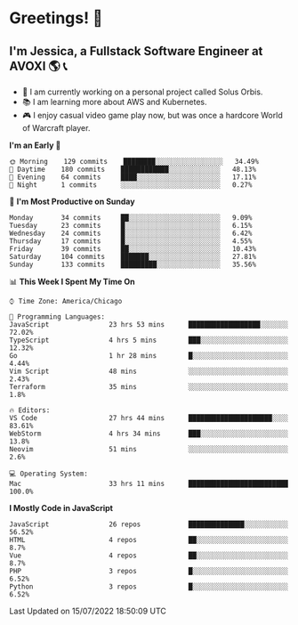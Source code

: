 # Greetings! 🧠

## I'm Jessica, a Fullstack Software Engineer at AVOXI 🌎 📞

- 🌟 I am currently working on a personal project called Solus Orbis.
- 📚 I am learning more about AWS and Kubernetes.
- 🎮 I enjoy casual video game play now, but was once a hardcore World of Warcraft player.

<!--START_SECTION:waka-->
**I'm an Early 🐤** 

```text
🌞 Morning    129 commits    ████████░░░░░░░░░░░░░░░░░   34.49% 
🌆 Daytime    180 commits    ████████████░░░░░░░░░░░░░   48.13% 
🌃 Evening    64 commits     ████░░░░░░░░░░░░░░░░░░░░░   17.11% 
🌙 Night      1 commits      ░░░░░░░░░░░░░░░░░░░░░░░░░   0.27%

```
📅 **I'm Most Productive on Sunday** 

```text
Monday       34 commits     ██░░░░░░░░░░░░░░░░░░░░░░░   9.09% 
Tuesday      23 commits     █░░░░░░░░░░░░░░░░░░░░░░░░   6.15% 
Wednesday    24 commits     █░░░░░░░░░░░░░░░░░░░░░░░░   6.42% 
Thursday     17 commits     █░░░░░░░░░░░░░░░░░░░░░░░░   4.55% 
Friday       39 commits     ██░░░░░░░░░░░░░░░░░░░░░░░   10.43% 
Saturday     104 commits    ███████░░░░░░░░░░░░░░░░░░   27.81% 
Sunday       133 commits    █████████░░░░░░░░░░░░░░░░   35.56%

```


📊 **This Week I Spent My Time On** 

```text
⌚︎ Time Zone: America/Chicago

💬 Programming Languages: 
JavaScript               23 hrs 53 mins      ██████████████████░░░░░░░   72.02% 
TypeScript               4 hrs 5 mins        ███░░░░░░░░░░░░░░░░░░░░░░   12.32% 
Go                       1 hr 28 mins        █░░░░░░░░░░░░░░░░░░░░░░░░   4.44% 
Vim Script               48 mins             ░░░░░░░░░░░░░░░░░░░░░░░░░   2.43% 
Terraform                35 mins             ░░░░░░░░░░░░░░░░░░░░░░░░░   1.8%

🔥 Editors: 
VS Code                  27 hrs 44 mins      █████████████████████░░░░   83.61% 
WebStorm                 4 hrs 34 mins       ███░░░░░░░░░░░░░░░░░░░░░░   13.8% 
Neovim                   51 mins             ░░░░░░░░░░░░░░░░░░░░░░░░░   2.6%

💻 Operating System: 
Mac                      33 hrs 11 mins      █████████████████████████   100.0%

```

**I Mostly Code in JavaScript** 

```text
JavaScript               26 repos            ██████████████░░░░░░░░░░░   56.52% 
HTML                     4 repos             ██░░░░░░░░░░░░░░░░░░░░░░░   8.7% 
Vue                      4 repos             ██░░░░░░░░░░░░░░░░░░░░░░░   8.7% 
PHP                      3 repos             █░░░░░░░░░░░░░░░░░░░░░░░░   6.52% 
Python                   3 repos             █░░░░░░░░░░░░░░░░░░░░░░░░   6.52%

```



 Last Updated on 15/07/2022 18:50:09 UTC
<!--END_SECTION:waka-->

<!--
**jessikuh/jessikuh** is a ✨ _special_ ✨ repository because its `README.md` (this file) appears on your GitHub profile.

Here are some ideas to get you started:

- 🔭 I’m currently working on ...
- 🌱 I’m currently learning ...
- 👯 I’m looking to collaborate on ...
- 🤔 I’m looking for help with ...
- 💬 Ask me about ...
- 📫 How to reach me: ...
- 😄 Pronouns: ...
- ⚡ Fun fact: ...
-->
